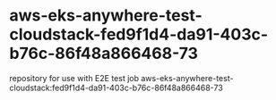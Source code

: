 # aws-eks-anywhere-test-cloudstack-fed9f1d4-da91-403c-b76c-86f48a866468-73
repository for use with E2E test job aws-eks-anywhere-test-cloudstack:fed9f1d4-da91-403c-b76c-86f48a866468-73
